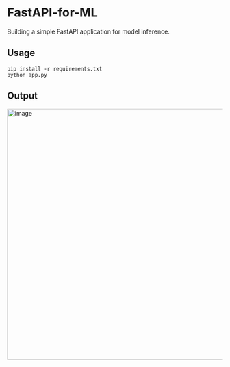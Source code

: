 

# FastAPI-for-ML
Building a simple FastAPI application for model inference. 

## Usage
```shell
pip install -r requirements.txt
python app.py
```

## Output
<img width="806" height="587" alt="image" src="https://github.com/user-attachments/assets/a1228efe-5dd6-4e81-81e3-edcc99792dd4" />


